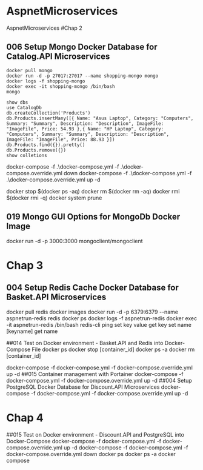 # AspnetMicroservices
AspnetMicroservices
#Chap 2
## 006 Setup Mongo Docker Database for Catalog.API Microservices
	docker pull mongo
	docker run -d -p 27017:27017 --name shopping-mongo mongo
	docker logs -f shopping-mongo
	docker exec -it shopping-mongo /bin/bash
	mongo
	
	show dbs
	use CatalogDb
	db.createCollection('Products')
	db.Products.insertMany([{ Name: "Asus Laptop", Category: "Computers", Summary: "Summary", Description: "Description", ImageFile: "ImageFile", Price: 54.93 },{ Name: "HP Laptop", Category: "Computers", Summary: "Summary", Description: "Description", ImageFile: "ImageFile", Price: 88.93 }])
	db.Products.find({}).pretty()
	db.Products.remove({})
	show colletions
	
	

docker-compose -f .\docker-compose.yml -f .\docker-compose.override.yml down
docker-compose -f .\docker-compose.yml -f .\docker-compose.override.yml up -d

docker stop $(docker ps -aq)
docker rm $(docker rm -aq)
docker rmi $(docker rmi -q)
docker system prune

## 019 Mongo GUI Options for MongoDb Docker Image
docker run -d -p 3000:3000 mongoclient/mongoclient
# Chap 3
## 004 Setup Redis Cache Docker Database for Basket.API Microservices
docker pull redis
docker images
docker run -d -p 6379:6379 --name aspnetrun-redis redis
docker ps
docker logs -f aspnetrun-redis
docker exec -it aspnetrun-redis /bin/bash
redis-cli
ping
set key value
get key
set name [keyname]
get name

##014 Test on Docker environment - Basket.API and Redis into Docker-Compose File
docker ps
docker stop [container_id]
docker ps -a
docker rm [container_id]

docker-compose -f docker-compose.yml -f docker-compose.override.yml up -d
##015 Container management with Portainer
docker-compose -f docker-compose.yml -f docker-compose.override.yml up -d
##004 Setup PostgreSQL Docker Database for Discount.API Microservices
docker-compose -f docker-compose.yml -f docker-compose.override.yml up -d
# Chap 4
##015 Test on Docker environment - Discount.API and PostgreSQL into Docker-Compose
docker-compose -f docker-compose.yml -f docker-compose.override.yml up -d
docker-compose -f docker-compose.yml -f docker-compose.override.yml down
docker ps
docker ps -a
docker compose

